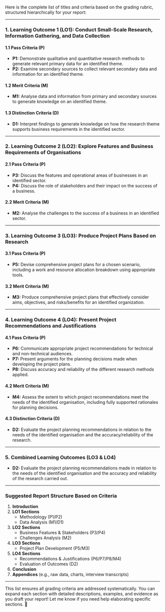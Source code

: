 Here is the complete list of titles and criteria based on the grading rubric, structured hierarchically for your report:

---

### **1. Learning Outcome 1 (LO1): Conduct Small-Scale Research, Information Gathering, and Data Collection**  
#### **1.1 Pass Criteria (P)**  
- **P1:** Demonstrate qualitative and quantitative research methods to generate relevant primary data for an identified theme.  
- **P2:** Examine secondary sources to collect relevant secondary data and information for an identified theme.  

#### **1.2 Merit Criteria (M)**  
- **M1:** Analyse data and information from primary and secondary sources to generate knowledge on an identified theme.  

#### **1.3 Distinction Criteria (D)**  
- **D1:** Interpret findings to generate knowledge on how the research theme supports business requirements in the identified sector.  

---

### **2. Learning Outcome 2 (LO2): Explore Features and Business Requirements of Organisations**  
#### **2.1 Pass Criteria (P)**  
- **P3:** Discuss the features and operational areas of businesses in an identified sector.  
- **P4:** Discuss the role of stakeholders and their impact on the success of a business.  

#### **2.2 Merit Criteria (M)**  
- **M2:** Analyse the challenges to the success of a business in an identified sector.  

---

### **3. Learning Outcome 3 (LO3): Produce Project Plans Based on Research**  
#### **3.1 Pass Criteria (P)**  
- **P5:** Devise comprehensive project plans for a chosen scenario, including a work and resource allocation breakdown using appropriate tools.  

#### **3.2 Merit Criteria (M)**  
- **M3:** Produce comprehensive project plans that effectively consider aims, objectives, and risks/benefits for an identified organization.  

---

### **4. Learning Outcome 4 (LO4): Present Project Recommendations and Justifications**  
#### **4.1 Pass Criteria (P)**  
- **P6:** Communicate appropriate project recommendations for technical and non-technical audiences.  
- **P7:** Present arguments for the planning decisions made when developing the project plans.  
- **P8:** Discuss accuracy and reliability of the different research methods applied.  

#### **4.2 Merit Criteria (M)**  
- **M4:** Assess the extent to which project recommendations meet the needs of the identified organisation, including fully supported rationales for planning decisions.  

#### **4.3 Distinction Criteria (D)**  
- **D2:** Evaluate the project planning recommendations in relation to the needs of the identified organisation and the accuracy/reliability of the research.  

---

### **5. Combined Learning Outcomes (LO3 & LO4)**  
- **D2:** Evaluate the project planning recommendations made in relation to the needs of the identified organisation and the accuracy and reliability of the research carried out.  

---

### **Suggested Report Structure Based on Criteria**  
1. **Introduction**  
2. **LO1 Sections**  
   - Methodology (P1/P2)  
   - Data Analysis (M1/D1)  
3. **LO2 Sections**  
   - Business Features & Stakeholders (P3/P4)  
   - Challenges Analysis (M2)  
4. **LO3 Sections**  
   - Project Plan Development (P5/M3)  
5. **LO4 Sections**  
   - Recommendations & Justifications (P6/P7/P8/M4)  
   - Evaluation of Outcomes (D2)  
6. **Conclusion**  
7. **Appendices** (e.g., raw data, charts, interview transcripts)  

---

This list ensures all grading criteria are addressed systematically. You can expand each section with detailed descriptions, examples, and evidence as you draft your report! Let me know if you need help elaborating specific sections. 📝
